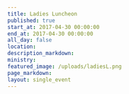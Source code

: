 ```yaml
---
title: Ladies Luncheon
published: true
start_at: 2017-04-30 00:00:00
end_at: 2017-04-30 00:00:00
all_day: false
location:
description_markdown:
ministry:
featured_image: /uploads/ladiesL.png
page_markdown:
layout: single_event
---
```



